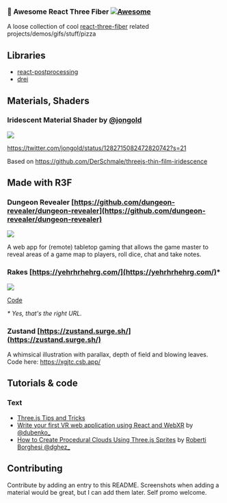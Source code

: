 ### 🍕 Awesome React Three Fiber [![Awesome](https://cdn.rawgit.com/sindresorhus/awesome/d7305f38d29fed78fa85652e3a63e154dd8e8829/media/badge.svg)](https://github.com/sindresorhus/awesome)

A loose collection of cool [react-three-fiber](https://github.com/pmndrs/react-three-fiber) related projects/demos/gifs/stuff/pizza

## Libraries

- [react-postprocessing](https://github.com/react-spring/react-postprocessing)
- [drei](https://github.com/react-spring/drei)


## Materials, Shaders

### Iridescent Material Shader by [@jongold](https://twitter.com/jongold)

![](https://raw.githubusercontent.com/gsimone/awesome-react-three-fiber/master/screenshots/iridescent.png)

https://twitter.com/jongold/status/1282715082472820742?s=21

Based on https://github.com/DerSchmale/threejs-thin-film-iridescence


## Made with R3F

### Dungeon Revealer [https://github.com/dungeon-revealer/dungeon-revealer](https://github.com/dungeon-revealer/dungeon-revealer)
[![](https://user-images.githubusercontent.com/14338007/83942937-68312280-a7f8-11ea-9a63-8307f1c12d50.png)](https://github.com/dungeon-revealer/dungeon-revealer#readme)

A web app for (remote) tabletop gaming that allows the game master to reveal areas of a game map to players, roll dice, chat and take notes.

### Rakes [https://yehrhrhehrg.com/](https://yehrhrhehrg.com/)*
[![](https://raw.githubusercontent.com/gsimone/awesome-react-three-fiber/master/screenshots/rakes.jpg)](https://yehrhrhehrg.com/)

[Code](https://github.com/nickmcmillan/rake)

_* Yes, that's the right URL._

### Zustand [https://zustand.surge.sh/](https://zustand.surge.sh/)
A whimsical illustration with parallax, depth of field and blowing leaves. Code here: https://xgjtc.csb.app/

## Tutorials & code

### Text

- [Three.js Tips and Tricks](https://discoverthreejs.com/tips-and-tricks/)
- [Write your first VR web application using React and WebXR](https://blog.dubenko.dev/react-xr/) by [@dubenko_](https://twitter.com/dubenko_)
- [How to Create Procedural Clouds Using Three.js Sprites](https://tympanus.net/codrops/2020/01/28/how-to-create-procedural-clouds-using-three-js-sprites/) by [Roberti Borghesi @dghez_](https://twitter.com/dghez_)

## Contributing

Contribute by adding an entry to this README. Screenshots when adding a material would be great, but I can add them later. Self promo welcome.
